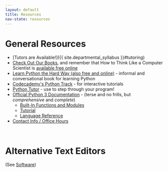 ```yaml
---
layout: default
title: Resources
nav-state: resources
---
```

General Resources
====
* [Tutors are Available!]({{ site.departmental_syllabus }}#tutoring)
* [Check Out Our Books]({{site.departmental_syllabus}}#books), and remember that How to Think Like a Computer Scientist is [available free online](http://openbookproject.net/thinkcs/python/english3e/)
* [Learn Python the Hard Way (also free and online)](http://learnpythonthehardway.org/book/) - informal and conversational book for learning Python
* [Codecademy's Python Track](http://www.codecademy.com/tracks/python) - for interactive tutorials
* [Python Tutor](http://www.pythontutor.com/visualize.html#) - use to step through your program!
* [Official Python 3 Documentation](http://docs.python.org/py3k/) - (terse and no frills, but _comprehensive_ and _complete_) 
	* [Built-In Functions and Modules](http://docs.python.org/py3k/library/index.html)
	* [Tutorial](http://docs.python.org/py3k/tutorial/index.html)
	* [Language Reference](http://docs.python.org/py3k/reference/index.html)
* [Contact Info / Office Hours](index.html#contact-info)
	

<a name="text"></a>

<br />

Alternative Text Editors
====

(See [Software](software.html))

<a name="alternate"></a>
<br />
<a name="pycharm"></a>





